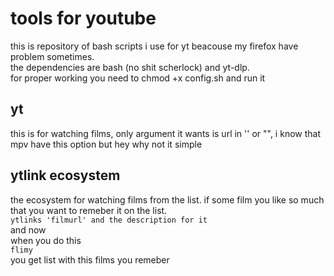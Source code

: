 # tools for youtube
this is repository of bash scripts i use for yt beacouse my firefox have problem sometimes.  
the dependencies are bash (no shit scherlock) and yt-dlp.  
for proper working you need to chmod +x config.sh and run it 
## yt
this is for watching films, only argument it wants is url in '' or "", i know that mpv have this  option but hey why not it simple
## ytlink ecosystem 
the ecosystem for watching films from the list. 
if some film you like so much that you want to remeber it on the list.  
```ytlinks 'filmurl' and the description for it```  
and now  
when you do this     
``` flimy ```  
you get list with this films you remeber
